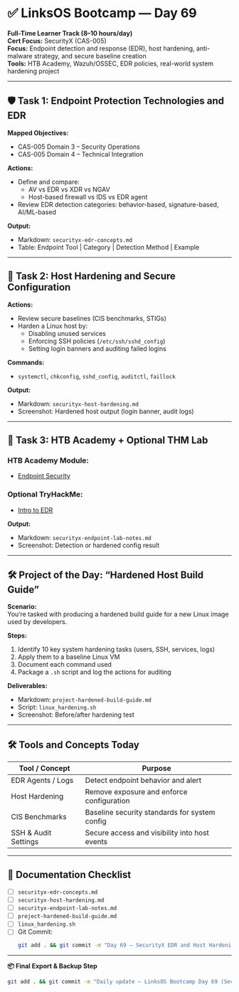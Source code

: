 # ✅ LinksOS Bootcamp — Day 69

**Full-Time Learner Track (8–10 hours/day)**  
**Cert Focus:** SecurityX (CAS-005)  
**Focus:** Endpoint detection and response (EDR), host hardening, anti-malware strategy, and secure baseline creation  
**Tools:** HTB Academy, Wazuh/OSSEC, EDR policies, real-world system hardening project

---

## 🛡️ Task 1: Endpoint Protection Technologies and EDR

**Mapped Objectives:**  
- CAS-005 Domain 3 – Security Operations  
- CAS-005 Domain 4 – Technical Integration

**Actions:**  
- Define and compare:
  - AV vs EDR vs XDR vs NGAV  
  - Host-based firewall vs IDS vs EDR agent  
- Review EDR detection categories: behavior-based, signature-based, AI/ML-based

**Output:**  
- Markdown: `securityx-edr-concepts.md`  
- Table: Endpoint Tool | Category | Detection Method | Example

---

## 🔧 Task 2: Host Hardening and Secure Configuration

**Actions:**  
- Review secure baselines (CIS benchmarks, STIGs)  
- Harden a Linux host by:
  - Disabling unused services  
  - Enforcing SSH policies (`/etc/ssh/sshd_config`)  
  - Setting login banners and auditing failed logins

**Commands:**  
- `systemctl`, `chkconfig`, `sshd_config`, `auditctl`, `faillock`

**Output:**  
- Markdown: `securityx-host-hardening.md`  
- Screenshot: Hardened host output (login banner, audit logs)

---

## 🧪 Task 3: HTB Academy + Optional THM Lab

### HTB Academy Module:
- [Endpoint Security](https://academy.hackthebox.com/module/159)

### Optional TryHackMe:
- [Intro to EDR](https://tryhackme.com/room/edrbasics)

**Output:**  
- Markdown: `securityx-endpoint-lab-notes.md`  
- Screenshot: Detection or hardened config result

---

## 🛠️ Project of the Day: “Hardened Host Build Guide”

**Scenario:**  
You’re tasked with producing a hardened build guide for a new Linux image used by developers.

**Steps:**  
1. Identify 10 key system hardening tasks (users, SSH, services, logs)  
2. Apply them to a baseline Linux VM  
3. Document each command used  
4. Package a `.sh` script and log the actions for auditing

**Deliverables:**  
- Markdown: `project-hardened-build-guide.md`  
- Script: `linux_hardening.sh`  
- Screenshot: Before/after hardening test

---

## 🛠️ Tools and Concepts Today

| Tool / Concept      | Purpose                                        |
|---------------------|------------------------------------------------|
| EDR Agents / Logs    | Detect endpoint behavior and alert             |
| Host Hardening       | Remove exposure and enforce configuration      |
| CIS Benchmarks       | Baseline security standards for system config  |
| SSH & Audit Settings | Secure access and visibility into host events |

---

## 📁 Documentation Checklist

- [ ] `securityx-edr-concepts.md`  
- [ ] `securityx-host-hardening.md`  
- [ ] `securityx-endpoint-lab-notes.md`  
- [ ] `project-hardened-build-guide.md`  
- [ ] `linux_hardening.sh`  
- [ ] Git Commit:
  ```bash
  git add . && git commit -m "Day 69 – SecurityX EDR and Host Hardening Project" && git push origin main
  ```

---

**📦 Final Export & Backup Step**

```bash
git add . && git commit -m "Daily update – LinksOS Bootcamp Day 69 (SecurityX EDR + Secure Build)" && git push origin main
```
